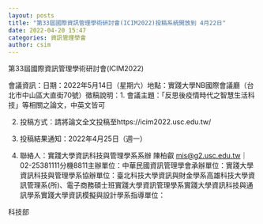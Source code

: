 ```yaml
---
layout: posts
title: "第33屆國際資訊管理學術研討會(ICIM2022)投稿系統開放到 4月22日"
date: 2022-04-20 15:47
categories: 資訊管理學會
author: csim
---
```




第33屆國際資訊管理學術研討會(ICIM2022)





會議資訊：日期：2022年5月14日（星期六）地點：實踐大學NB國際會議廳（台北市中山區大直街70號）徵稿說明：1. 會議主題：「反思後疫情時代之智慧生活科技」等相關之論文，中英文皆可

2. 投稿方式：請將論文全文投稿至https://icim2022.usc.edu.tw/

3. 投稿結果通知：2022年4月25日（週一）



4. 聯絡人：實踐大學資訊科技與管理學系系辦 陳柏叡 mis@g2.usc.edu.tw｜02-25381111分機8811主辦單位：中華民國資訊管理學會承辦單位：實踐大學資訊科技與管理學系協辦單位：臺北科技大學資訊與財金學系高雄科技大學資訊管理系(所)、電子商務碩士班實踐大學資訊管理學系實踐大學資訊科技與通訊學系實踐大學資訊模擬與設計學系指導單位： 



科技部







 
